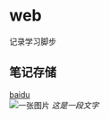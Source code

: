 # web
记录学习脚步
## 笔记存储
[baidu](www.baidu.com)    
![一张图片](http://www.killyman.cn/wp-content/uploads/2016/06/aa1-300x295.png) 
*这是一段文字*
